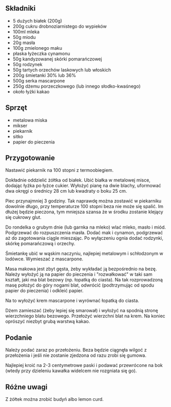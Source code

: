 Składniki
---------

- 5 dużych białek (200g)
- 200g cukru drobnoziarnistego do wypieków
- 100ml mleka
- 50g miodu
- 20g masła
- 100g zmielonego maku
- płaska łyżeczka cynamonu
- 50g kandyzowanej skórki pomarańczowej
- 50g rodzynek
- 50g tartych orzechów laskowych lub włoskich
- 200g śmietanki 30% lub 36%
- 500g serka mascarpone
- 250g dżemu porzeczkowego (lub innego słodko-kwaśnego)
- około łyżki kakao



Sprzęt
------

- metalowa miska
- mikser
- piekarnik
- sitko
- papier do pieczenia



Przygotowanie
-------------

Nastawić piekarnik na 100 stopni z termoobiegiem.

Dokładnie oddzielić żółtka od białek. Ubić białka w metalowej misce, dodając
łyżka po łyżce cukier. Wyłożyć pianę na dwie blachy, uformować dwa okręgi o
średnicy 28 cm lub kwadraty o boku 25 cm.

Piec przynajmniej 3 godziny. Tak naprawdę można zostawić w piekarniku dowolnie
długo, przy temperaturze 100 stopni beza nie może się spalić. Im dłużej będzie
pieczona, tym mniejsza szansa że w środku zostanie klejący się cukrowy glut.

Do rondelka o grubym dnie (lub garnka na mleko) wlać mleko, masło i miód.
Podgrzewać do rozpuszczenia masła. Dodać mak i cynamon, podgrzewać aż do
zagotowania ciągle mieszając. Po wyłączeniu ognia dodać rodzynki, skórkę
pomarańczową i orzechy.

Śmietankę ubić w wąskim naczyniu, najlepiej metalowym i schłodzonym w lodówce.
Wymieszać z mascarpone.

Masa makowa jest zbyt gęsta, żeby wykładać ją bezpośrednio na bezę. Należy
wyłożyć ją na papier do pieczenia i "rozwałkować" w taki sam kształt, jaki ma
blat bezowy (np. łopatką do ciasta). Na tak rozprowadzoną masę położyć do góry
nogami blat, odwrócić (podtrzymując od spodu papier do pieczenia) i odkleić
papier.

Na to wyłożyć krem mascarpone i wyrównać łopatką do ciasta.

Dżem zamieszać (żeby lepiej się smarował) i wyłożyć na spodnią stronę
wierzchniego blatu bezowego. Przełożyć wierzchni blat na krem. Na koniec
oprószyć niezbyt grubą warstwą kakao.



Podanie
-------

Należy podać zaraz po przełożeniu. Beza będzie ciągnęła wilgoć z przełożenia i
jeśli nie zostanie zjedzona od razu zrobi się gumowa.

Najlepiej kroić na 2-3 centymetrowe paski i podawać przewrócone na bok (wtedy
przy dzieleniu kawałka widelcem nie rozgniata się go).



Różne uwagi
-----------

Z żółtek można zrobić budyń albo lemon curd.
